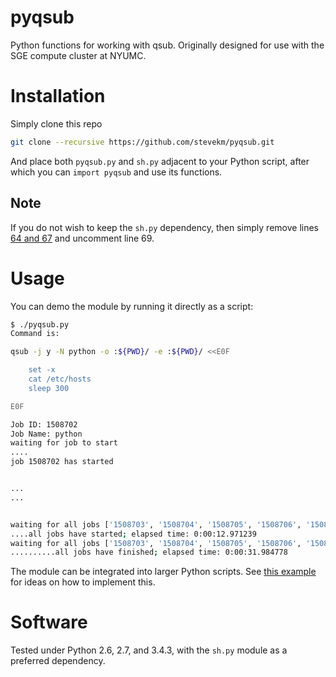 # pyqsub
Python functions for working with qsub. Originally designed for use with the SGE compute cluster at NYUMC.

# Installation

Simply clone this repo

```bash
git clone --recursive https://github.com/stevekm/pyqsub.git
```

And place both `pyqsub.py` and `sh.py` adjacent to your Python script, after which you can `import pyqsub` and use its functions. 

## Note
If you do not wish to keep the `sh.py` dependency, then simply remove lines [64 and 67](https://github.com/stevekm/pyqsub/blob/d4d9d3945c715ba491c7209279b5ca2e39836b85/pyqsub.py#L64) and uncomment line 69.

# Usage
You can demo the module by running it directly as a script:

```bash
$ ./pyqsub.py
Command is:

qsub -j y -N python -o :${PWD}/ -e :${PWD}/ <<E0F

    set -x
    cat /etc/hosts
    sleep 300

E0F

Job ID: 1508702
Job Name: python
waiting for job to start
....
job 1508702 has started


...
...


waiting for all jobs ['1508703', '1508704', '1508705', '1508706', '1508707'] to start...
....all jobs have started; elapsed time: 0:00:12.971239
waiting for all jobs ['1508703', '1508704', '1508705', '1508706', '1508707'] to finish...
..........all jobs have finished; elapsed time: 0:00:31.984778

```

The module can be integrated into larger Python scripts. See [this example](https://github.com/stevekm/reportIT/blob/62556ae555b7c9df4fd6623a43fd0fe6d5baa922/code/run_samplesheet.py#L125) for ideas on how to implement this.

# Software
Tested under Python 2.6, 2.7, and 3.4.3, with the `sh.py` module as a preferred dependency. 
